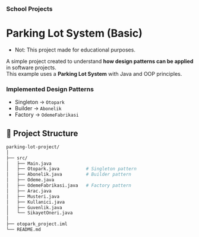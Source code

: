 ### School Projects

# Parking Lot System (Basic)
- Not: This project made for educational purposes.

A simple project created to understand **how design patterns can be applied** in software projects.  
This example uses a **Parking Lot System** with Java and OOP principles.

### Implemented Design Patterns
- Singleton → `Otopark`
- Builder → `Abonelik`
- Factory → `OdemeFabrikasi`

## 📂 Project Structure
```bash
parking-lot-project/
│
├── src/
│   ├── Main.java
│   ├── Otopark.java          # Singleton pattern
│   ├── Abonelik.java         # Builder pattern
│   ├── Odeme.java
│   ├── OdemeFabrikasi.java   # Factory pattern
│   ├── Arac.java
│   ├── Musteri.java
│   ├── Kullanici.java
│   ├── Guvenlik.java
│   └── SikayetOneri.java
│
├── otopark_project.iml
└── README.md
